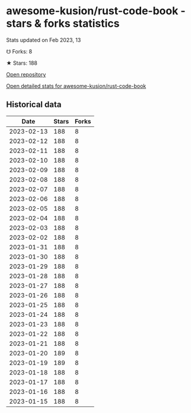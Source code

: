 # awesome-kusion/rust-code-book - stars & forks statistics

Stats updated on Feb 2023, 13

☋ Forks: 8

★ Stars: 188

[Open repository](https://github.com/awesome-kusion/rust-code-book)

[Open detailed stats for awesome-kusion/rust-code-book](https://reviewgithub.com/rep/awesome-kusion/rust-code-book)

## Historical data
| Date | Stars | Forks |
|------|-------|-------|
| 2023-02-13 | 188 | 8 | 
| 2023-02-12 | 188 | 8 | 
| 2023-02-11 | 188 | 8 | 
| 2023-02-10 | 188 | 8 | 
| 2023-02-09 | 188 | 8 | 
| 2023-02-08 | 188 | 8 | 
| 2023-02-07 | 188 | 8 | 
| 2023-02-06 | 188 | 8 | 
| 2023-02-05 | 188 | 8 | 
| 2023-02-04 | 188 | 8 | 
| 2023-02-03 | 188 | 8 | 
| 2023-02-02 | 188 | 8 | 
| 2023-01-31 | 188 | 8 | 
| 2023-01-30 | 188 | 8 | 
| 2023-01-29 | 188 | 8 | 
| 2023-01-28 | 188 | 8 | 
| 2023-01-27 | 188 | 8 | 
| 2023-01-26 | 188 | 8 | 
| 2023-01-25 | 188 | 8 | 
| 2023-01-24 | 188 | 8 | 
| 2023-01-23 | 188 | 8 | 
| 2023-01-22 | 188 | 8 | 
| 2023-01-21 | 188 | 8 | 
| 2023-01-20 | 189 | 8 | 
| 2023-01-19 | 189 | 8 | 
| 2023-01-18 | 188 | 8 | 
| 2023-01-17 | 188 | 8 | 
| 2023-01-16 | 188 | 8 | 
| 2023-01-15 | 188 | 8 | 


